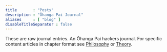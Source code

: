 ```yaml
---
title       : "Posts"
description : "Ōhanga Pai Journal"
aliases     : [ "blog" ]
disableTitleSeparator : false
---
```


These are raw journal entries. 
An Ōhanga Pai hackers journal.
For specific content articles in chapter format see [Philosophy](/questions/) or [Theory](empirical).
